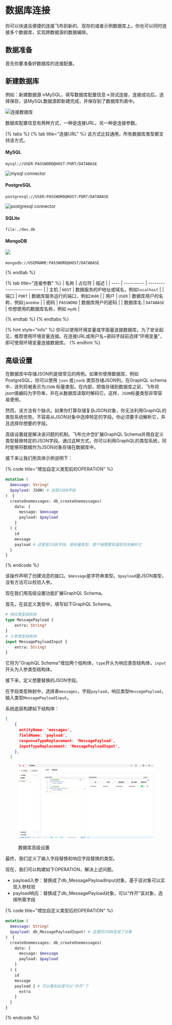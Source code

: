 # 数据库连接

你可以快速且便捷的连接飞布到新的、现存的或者示例数据库上。你也可以同时连接多个数据库，实现跨数据源的数据编排。

## 数据准备

首先你要准备好数据库的连接配置。

## 新建数据库

例如：新建数据源->MySQL，填写数据库配置信息->测试连接，连接成功后，选择保存，该MySQL数据源即新建完成，并保存到了数据库列表中。

![连接数据库](https://www.fireboom.io/images/gif/01-02%E8%BF%9E%E6%8E%A5%E6%95%B0%E6%8D%AE%E5%BA%93.gif)

数据库配置信息有两种方式，一种是连接URL，另一种是连接参数。

{% tabs %}
{% tab title="连接URL" %}
该方式比较通用，所有数据库类型都支持该方式。

#### MySQL

```
mysql://USER:PASSWORD@HOST:PORT/DATABASE
```

![mysql connector](https://www.prisma.io/docs/static/a3179ecce1bf20faddeb7f8c02fb2251/4c573/mysql-connection-string.png)

#### PostgreSQL

```
postgresql://USER:PASSWORD@HOST:PORT/DATABASE
```

![postgresql connector](https://www.prisma.io/docs/static/13ad9000b9d57ac66c16fabcad9e08b7/4c573/postgresql-connection-string.png)

#### SQLite

```
file:./dev.db
```

#### MongoDB

![](https://www.prisma.io/docs/static/b5ef4062c4686c772571b3079ba1331c/4c573/mongodb.png)

```
mongodb://USERNAME:PASSWORD@HOST/DATABASE
```
{% endtab %}

{% tab title="连接参数" %}
| 名称   | 占位符        | 描述                         |
| ---- | ---------- | -------------------------- |
| 主机   | `HOST`     | 数据服务的IP地址或域名，例如`localhost` |
| 端口   | `PORT`     | 数据库服务运行的端口，例如`3600`        |
| 用户   | `USER`     | 数据库用户的名称，例如`janedoe`       |
| 密码   | `PASSWORD` | 数据库用户的密码                   |
| 数据库名 | `DATABASE` | 你想使用的数据库名称，例如 `mydb`       |


{% endtab %}
{% endtabs %}

{% hint style="info" %}
你可以使用环境变量或字面量连接数据库。为了安全起见，推荐使用环境变量连接。在连接URL或用户名+密码字段前选择“环境变量”，即可使用环境变量连接数据库。
{% endhint %}

## 高级设置

在数据库中存储JSON列是很常见的用例。如果你使用数据库，例如PostgreSQL，你可以使用 `json` 或`jsonb` 类型存储JSON列。在GraphQL schema中，该列将被表示为`JSON` 标量类型。在内部，把值存储到数据库之前，飞布将json值编码为字符串，并在从数据库读取时解码它。这样，`JSON`标量类型非常容易使用。

然而，该方法有个缺点。如果你打算存储复杂JSON对象，你无法利用GraphQL的类型系统优势。不容易从JSON对象中选择特定的字段。你必须要手动解析它，并且选择你想要的字段。

高级设置就是解决该问题的机制。飞布允许您扩展GraphQL Schema并用自定义类型替换特定的JSON字段。通过这种方式，你可以利用GraphQL的类型系统，同时能够将数据作为JSON对象存储在数据库中。

接下来让我们用具体示例说明下：

{% code title="增加自定义类型前的OPERATION" %}
```graphql
mutation (
  $message: String!
  $payload: JSON! # 这是JSON字段
)  {
  createOnemessages: db_createOnemessages(
    data: {
      message: $message
      payload: $payload
    }
  ) {
    id
    message
    payload # 这里是JSON字段，是标量类型，客户端需要知道如何去解析它
  }
}
```
{% endcode %}

该操作声明了创建消息的接口。`$message`是字符串类型。`$payload`是JSON类型，没有方法可以校验入参。

现在我们用高级设置功能扩展GraphQL Schema。

首先，在自定义类型中，填写如下GraphQL Schema。&#x20;

```graphql
# 响应类型结构体
type MessagePayload {
    extra: String!
}
# 入参类型结构体
input MessagePayloadInput {
    extra: String!
}
```

它将为"GraphQL Schema"增加两个结构体，`type`开头为响应类型结构体，`input`开头为入参类型结构体。

接下来，定义想要替换的JSON字段。

在字段类型映射中，选择表`messages`，字段`payload`，响应类型`MessagePayload`，输入类型`MessagePayloadInput`。

系统底层构建如下结构体：

```json
[
    {
      entityName: 'messages',
      fieldName: 'payload',
      responseTypeReplacement: 'MessagePayload',
      inputTypeReplacement: 'MessagePayloadInput',
    },
  ]
```

<figure><img src="../../../.gitbook/assets/image (3).png" alt=""><figcaption><p>数据库高级设置</p></figcaption></figure>

最终，我们定义了输入字段替换和响应字段替换的类型。



现在，我们可以构建如下OPERATION，解决上述问题。

* payload入参：替换成了db\_MessagePayloadInput对象，基于该对象可以实现入参校验
* payload响应：替换成了db\_MessagePayload对象，可以“炸开”该对象，选择所需字段

{% code title="增加自定义类型后的OPERATION" %}
```graphql
mutation (
  $message: String!
  $payload: db_MessagePayloadInput! # 这里的JSON变成了对象
)  {
  createOnemessages: db_createOnemessages(
    data: {
      message: $message
      payload: $payload
    }
  ) {
    id
    message
    payload { # 可以看到这里可以"炸开"了
      extra
    }
  }
}
```
{% endcode %}





